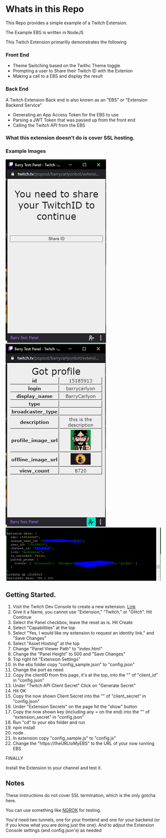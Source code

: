 # Whats in this Repo

This Repo provides a simple example of a Twitch Extension.

The Example EBS is written in NodeJS

This Twitch Extension primarilly demonstrates the following

### Front End

- Theme Switching based on the Twithc Theme toggle
- Prompting a user to Share their Twitch ID with the Extenion
- Making a call to a EBS and display the result

### Back End

A Twitch Extension Back end is also known as an "EBS" or "Extension Backend Service"

- Generating an App Access Token for the EBS to use
- Parsing a JWT Token that was passed up from the front end
- Calling the Twitch API from the EBS

### What this extension doesn't do is cover SSL hosting.

### Example Images

![Awaiting Share](screenshots/awaiting_share.png)
![Shared ID](screenshots/shared_id.png)
![EBS Server Log](screenshots/example_ebs.png)

## Getting Started.

1. Visit the Twitch Dev Console to create a new extension. [Link](https://dev.twitch.tv/console/extensions/create)
1. Give it a Name, you cannot use "Extension," "Twitch," or "Glitch". Hit Continue
1. Select the Panel checkbox, leave the reset as is. Hit Create
1. Select "Capabilities" at the top
1. Select "Yes, I would like my extension to request an identity link." and "Save Changes"
1. Select "Asset Hosting" at the top
1. Change "Panel Viewer Path" to "index.html"
1. Change the "Panel Height" to 500 and "Save Changes"
1. Top right hit "Extension Settings"
1. In the ebs folder copy "config_sample.json" to "config.json"
1. Change the port as need
1. Copy the clientID from this page, it's at the top, into the ""  of "client_id" in "config.json"
1. Under "Twitch API Client Secret" Click on "Generate Secret"
1. Hit OK
1. Copy the now shown Client Secret into the "" of "client_secret" in "config.json"
1. Under "Extension Secrets" on the page hit the "show" button
1. Copy the now shown key (including any = on the end) into the "" of "extension_secret" in "config.json"
1. Run "cd" to your ebs folder and run
1. npm install
1. node .
1. In extension copy "config_sample.js" to "config.js"
1. Change the "https://theURLtoMyEBS" to the URL of your now running EBS

FINALLY

Install the Extension to your channel and test it.

## Notes

These instructions do not cover SSL termination, which is the only gotcha here.

You can use something like [NGROK](https://ngrok.com/) for testing.

You'd need two tunnels, one for your frontend and one for your backend (or if you know what you are doing just the one). And to adjsut the Extension Console settings (and config.json's) as needed
